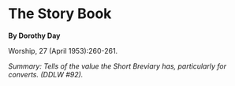 The Story Book
==============

**By Dorothy Day**

Worship, 27 (April 1953):260-261.

*Summary: Tells of the value the Short Breviary has, particularly for
converts. (DDLW \#92).*


